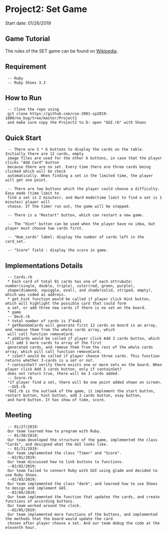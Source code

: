 # Project2: Set Game
Start date: 01/26/2019
## Game Tutorial
The rules of the SET game can be found on [Wikipedia](https://en.wikipedia.org/wiki/Set_(card_game)).
## Requirement
     -- Ruby
     -- Ruby Shoes 3.3
## How to Run
     -- Clone the repo using
     git clone https://github.com/cse-3901-sp2019-1800/no_bug/tree/master/Project2
     and make sure copy the Project2 to D: open "GUI.rb" with Shoes
## Quick Start
     -- There are 3 * 6 buttons to display the cards on the table. Initially there are 12 cards, empty 
     image files are used for the other 6 buttons, in case that the player clicks "Add Card" button 
     because there are no set. Every time there are three cards being clicked which will be check 
     automatically. When finding a set in the limited time, the player will get one point.
     
     -- There are two buttons which the player could choose a difficulty. Easy mode (time limit to 
     find a set is 2 minutes), and Hard mode(time limit to find a set is 1 minutes) player will 
     choose. If the timer run out, the game will be stopped.
     
     -- There is a "Restart" button, which can restart a new game.
     
     -- The "Hint" button can be used when the player have no idea, but player must choose two cards first. 
     
     -- "Num_cards" label: display the number of cards left in the card_set.
     
     -- "Score" field : display the score in game.
## Implementations Details
     -- Cards.rb
     * Each card of total 81 cards has one of each attrubute: number(single, double, triple), color(red, green, purple), 
     shape(diamond, squiggle, oval), and shade(solid, striped, empty), which was coded as address. 
     * get_hint function would be called if player click Hint button, which will highlight the possible card that could form 
     a set, or add three new cards if there is no set on the board.
     * game
     -- Deck.rb
     * total number of cards is 3^4=81
     * getRandomCards will generate first 12 cards on board in an array, and remove them from the whole cards array, which 
     will call function removeCard.
     * addCards would be called if player click Add 3 cards button, which will add 3 more cards to array of the first 
     generated cards, and remove them from the rest of the whole cards array, which will call function removeCard.
     * isSet? would be called if player choose three cards. This function returns whether 3-cards is a set or not. 
     * containSet? verify there exists one or more sets on the board. When player click Add 3 cards button, only if containSet?
     does not return true, there will be 3 cards added.
     -- Score.rb
     *If player find a set, there will be one point added shown on screen.
     --GUI.rb
     *GUI.rb is the outlook of the game, it implement the start button, restart button, hint button, add 3 cards button, esay button,
     and hard button. It has show of time, score.
     
     
## Meeting
     -- 01/27/2019:
     Our team learned how to program with Ruby.
     -- 01/30/2019:
     Our team developed the structure of the game, implemented the class "Cards", and designed what the GUI looks like.
     -- 01/31/2019:
     Our team implemented the class "Timer" and "Score".
     --02/01/2019:
     Our team discussed how to link buttons to functions.
     --02/02/2019:
     Our team failed to connect Ruby with GUI using glade and decided to use Ruby Shoes.
     --02/03/2019:
     Our team implemented the class "deck", and learned how to use Shoes to design and implement GUI.
     --02/04/2019:
     Our team implemented the function that updates the cards, and create functions of according buttons. 
     Our team worked around the clock.
     --02/05/2019:
     Our team implemented more functions of the buttons, and implemented the methods that the board would update the card 
     chosen after player choose a set. And our team debug the code at the eleventh hour.
     
